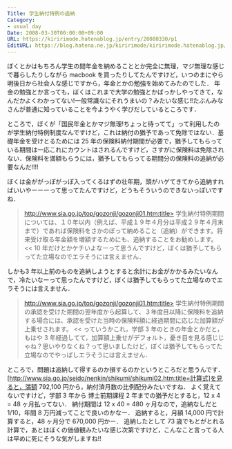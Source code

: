 ```yaml
---
Title: 学生納付特例の追納
Category:
- usual day
Date: 2008-03-30T00:00:00+09:00
URL: https://kiririmode.hatenablog.jp/entry/20080330/p1
EditURL: https://blog.hatena.ne.jp/kiririmode/kiririmode.hatenablog.jp/atom/entry/8454420450078215213
---
```



ぼくとかはもちろん学生の間年金を納めることとか完全に無理，マジ無理な感じで暮らしたりしながら macbook を買ったりしてたんですけど，いつのまにやら明後日から社会人な感じですから，年金とかの勉強を始めてみたのでした．
年金の勉強とか言っても，ぼくはこれまで大学の勉強とかばっかしやってきて，なんだかよくわかってない!一般常識なにそれうまいの？みたいな感じ!!たぶんみなさんが普通に知っていることを今ようやく学びだしているところです．


ところで，ぼくが「国民年金とかマジ無理!ちょっと待ってて」って利用したのが学生納付特例制度なんですけど，これは納付の猶予であって免除ではない．基礎年金を受けとるためには 25 年の保険料納付期間が必要で，猶予してもらっている期間は一応これにカウントはされるんですけど，さすがに保険料は免除されない．保険料を満額もらうには，猶予してもらってる期間分の保険料の追納が必要なんだ!!!!


ぼくは金ががっぽがっぽ入ってくるはずの壮年期，頭がハゲてきてから追納すればいいやーーーって思ってたんですけど，どうもそういうのできないっぽいですね．
>http://www.sia.go.jp/top/gozonji/gozonji01.htm:title>
学生納付特例期間については、１０年以内（例えば、平成１９年４月分は平成２９年４月末まで）であれば保険料をさかのぼって納めること（追納）ができます。将来受け取る年金額を増額するためにも、追納することをお勧めします。
<<
10 年だけとかケチいよなーって思うんですけど，ぼくは猶予してもらってた立場なのでエラそうには言えません．


しかも3 年以上前のものを追納しようとすると余計にお金がかかるみたいなんで，冷たいなーって思ったんですけど，ぼくは猶予してもらってた立場なのでエラそうには言えません．
>http://www.sia.go.jp/top/gozonji/gozonji01.htm:title>
学生納付特例期間の承認を受けた期間の翌年度から起算して、３年度目以降に保険料を追納する場合には、承認を受けた当時の保険料額に経過期間に応じた加算額が上乗せされます。
<<
っていうかこれ，学部 3 年のときの年金とかだと，もはや 3 年経過してて，加算額上乗せがデフォルト，憂き目を見る感じじゃね？思いやりなくね？って思いましたけど，ぼくは猶予してもらってた立場なのでやっぱしエラそうには言えません．


ところで，問題は追納して得するのか損するのかというところだと思うんです．
[http://www.sia.go.jp/seido/nenkin/shikumi/shikumi02.htm:title=計算式]を見ると，満額 792,100 円から，納付済月数の比例配分みたいですね．
よく覚えてないですけど，学部 3 年から 博士前期課程 2 年までの猶予だとすると，12 x 4 = 48 ヶ月払ってない．
納付期間は 12 x 40 = 480 ヶ月なので，追納なしだと 1/10，年間 8 万円減ってことで良いのかなー．
追納すると，月額 14,000 円で計算すると，48 ヶ月分で 670,000 円かー．
追納したとして 73 歳でもとがとれる計算で，あとはぼくの価値観みたいな感じ次第ですけど，こんなこと言ってる人は早めに死にそうな気がしますね!!
